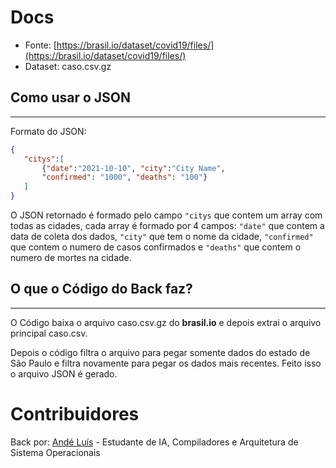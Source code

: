 # Docs

- Fonte: [https://brasil.io/dataset/covid19/files/](https://brasil.io/dataset/covid19/files/)
- Dataset: caso.csv.gz

## Como usar o JSON
---
 Formato do JSON:
 ```json
{
    "citys":[
        {"date":"2021-10-10", "city":"City Name",
        "confirmed": "1000", "deaths": "100"}
    ]
}
 ```

 O JSON retornado é formado pelo campo `"citys` que contem um array com todas as cidades, cada array é formado por 4 campos: `"date"` que contem a data de coleta dos dados, `"city"` que tem o nome da cidade, `"confirmed"` que contem o numero de casos confirmados e `"deaths"` que contem o numero de mortes na cidade.

## O que o Código do Back faz?
---
O Código baixa o arquivo caso.csv.gz do **brasil.io** e depois extrai o arquivo principal caso.csv.

Depois o código filtra o arquivo para pegar somente dados do estado de São Paulo e filtra novamente para pegar os dados mais recentes. Feito isso o arquivo JSON é gerado.

# Contribuidores

Back por: [Andé Luís](https://github.com/andreluispy) - Estudante de IA, Compiladores e Arquitetura de Sistema Operacionais
